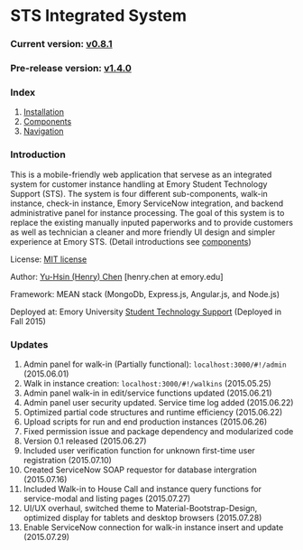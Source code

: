 # STS Integrated System

### Current version: [v0.8.1](https://github.com/henryYHC/STS-Integrated-System/releases/tag/0.8.1)
### Pre-release version: [v1.4.0](https://github.com/henryYHC/STS-Integrated-System/releases/tag/1.40)

### Index

1. [Installation](logistic/md/installation.md)
2. [Components](logistic/md/components.md)
3. [Navigation](logistic/md/navigation.md)

### Introduction

This is a mobile-friendly web application that servese as an integrated system for customer instance handling at Emory Student Technology Support (STS). The system is four different sub-components, walk-in instance, check-in instance, Emory ServiceNow integration, and backend administrative panel for instance processing. The goal of this system is to replace the existing manually inputed paperworks and to provide customers as well as technician a cleaner and more friendly UI design and simpler experience at Emory STS. (Detail introductions see [components](logistic/md/components.md))

License: [MIT license](LICENSE)

Author: [Yu-Hsin (Henry) Chen](http://yuhsinchen.info) [henry.chen at emory.edu]

Framework: MEAN stack (MongoDb, Express.js, Angular.js, and Node.js)

Deployed at: Emory University [Student Technology Support](http://it.emory.edu/studentdigitallife/support/student-technology-support/) (Deployed in Fall 2015)

### Updates

1. Admin panel for walk-in (Partially functional): `localhost:3000/#!/admin` (2015.06.01)
2. Walk in instance creation: `localhost:3000/#!/walkins` (2015.05.25)
3. Admin panel walk-in in edit/service functions updated (2015.06.21)
4. Admin panel user security updated. Service time log added (2015.06.22)
5. Optimized partial code structures and runtime efficiency (2015.06.22)
6. Upload scripts for run and end production instances (2015.06.26)
7. Fixed permission issue and package dependency and modularized code 
8. Version 0.1 released (2015.06.27)
9. Included user verification function for unknown first-time user registration (2015.07.10)
10. Created ServiceNow SOAP requestor for database intergration (2015.07.16)
11. Included Walk-in to House Call and instance query functions for service-modal and listing pages (2015.07.27)
12. UI/UX overhaul, switched theme to Material-Bootstrap-Design, optimized display for tablets and desktop browsers (2015.07.28)
13. Enable ServiceNow connection for walk-in instance insert and update (2015.07.29)
